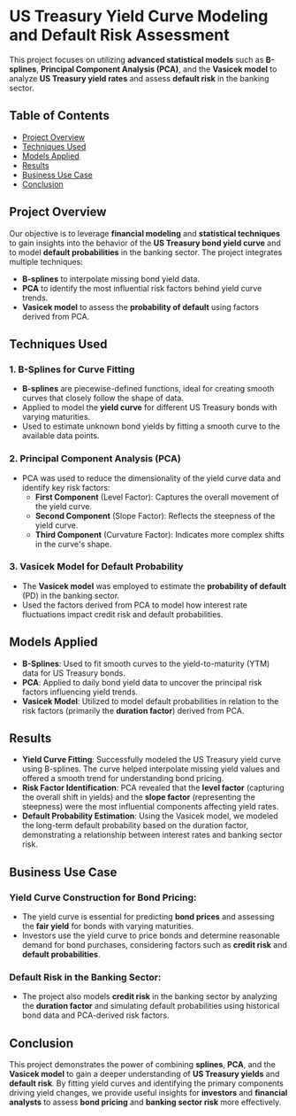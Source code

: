 # US Treasury Yield Curve Modeling and Default Risk Assessment

This project focuses on utilizing **advanced statistical models** such as **B-splines**, **Principal Component Analysis (PCA)**, and the **Vasicek model** to analyze **US Treasury yield rates** and assess **default risk** in the banking sector.

## Table of Contents
- [Project Overview](#project-overview)
- [Techniques Used](#techniques-used)
- [Models Applied](#models-applied)
- [Results](#results)
- [Business Use Case](#business-use-case)
- [Conclusion](#conclusion)

## Project Overview
Our objective is to leverage **financial modeling** and **statistical techniques** to gain insights into the behavior of the **US Treasury bond yield curve** and to model **default probabilities** in the banking sector. The project integrates multiple techniques:
- **B-splines** to interpolate missing bond yield data.
- **PCA** to identify the most influential risk factors behind yield curve trends.
- **Vasicek model** to assess the **probability of default** using factors derived from PCA.

## Techniques Used
### 1. **B-Splines for Curve Fitting**
- **B-splines** are piecewise-defined functions, ideal for creating smooth curves that closely follow the shape of data.
- Applied to model the **yield curve** for different US Treasury bonds with varying maturities.
- Used to estimate unknown bond yields by fitting a smooth curve to the available data points.

### 2. **Principal Component Analysis (PCA)**
- PCA was used to reduce the dimensionality of the yield curve data and identify key risk factors:
  - **First Component** (Level Factor): Captures the overall movement of the yield curve.
  - **Second Component** (Slope Factor): Reflects the steepness of the yield curve.
  - **Third Component** (Curvature Factor): Indicates more complex shifts in the curve's shape.

### 3. **Vasicek Model for Default Probability**
- The **Vasicek model** was employed to estimate the **probability of default** (PD) in the banking sector.
- Used the factors derived from PCA to model how interest rate fluctuations impact credit risk and default probabilities.

## Models Applied
- **B-Splines**: Used to fit smooth curves to the yield-to-maturity (YTM) data for US Treasury bonds.
- **PCA**: Applied to daily bond yield data to uncover the principal risk factors influencing yield trends.
- **Vasicek Model**: Utilized to model default probabilities in relation to the risk factors (primarily the **duration factor**) derived from PCA.

## Results
- **Yield Curve Fitting**: Successfully modeled the US Treasury yield curve using B-splines. The curve helped interpolate missing yield values and offered a smooth trend for understanding bond pricing.
- **Risk Factor Identification**: PCA revealed that the **level factor** (capturing the overall shift in yields) and the **slope factor** (representing the steepness) were the most influential components affecting yield rates.
- **Default Probability Estimation**: Using the Vasicek model, we modeled the long-term default probability based on the duration factor, demonstrating a relationship between interest rates and banking sector risk.

## Business Use Case
### Yield Curve Construction for Bond Pricing:
- The yield curve is essential for predicting **bond prices** and assessing the **fair yield** for bonds with varying maturities.
- Investors use the yield curve to price bonds and determine reasonable demand for bond purchases, considering factors such as **credit risk** and **default probabilities**.
  
### Default Risk in the Banking Sector:
- The project also models **credit risk** in the banking sector by analyzing the **duration factor** and simulating default probabilities using historical bond data and PCA-derived risk factors.

## Conclusion
This project demonstrates the power of combining **splines**, **PCA**, and the **Vasicek model** to gain a deeper understanding of **US Treasury yields** and **default risk**. By fitting yield curves and identifying the primary components driving yield changes, we provide useful insights for **investors** and **financial analysts** to assess **bond pricing** and **banking sector risk** more effectively.
